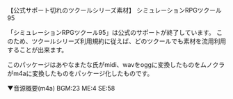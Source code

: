 【公式サポート切れのツクールシリーズ素材】
シミュレーションRPGツクール95

「シミュレーションRPGツクール95」は公式のサポートが終了しています。
このため、ツクールシリーズ利用規約に従えば、どのツクールでも素材を流用利用することが出来ます。

このパッケージはあやなまたな氏がmidi、wavをoggに変換したものをムノクラがm4aに変換したものをパッケージ化したものです。

▼音源概要(m4a)
BGM:23
ME:4
SE:58
